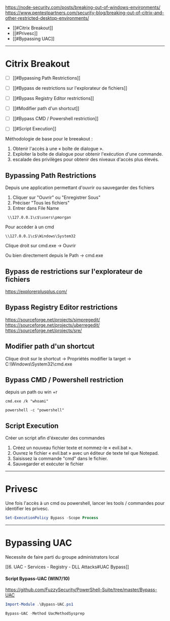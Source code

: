 
https://node-security.com/posts/breaking-out-of-windows-environments/
https://www.pentestpartners.com/security-blog/breaking-out-of-citrix-and-other-restricted-desktop-environments/


- [[#Citrix Breakout]]
- [[#Privesc]]
- [[#Bypassing UAC]]


---

# Citrix Breakout

- [ ] [[#Bypassing Path Restrictions]]
- [ ] [[#Bypass de restrictions sur l'explorateur de fichiers]]
- [ ] [[#Bypass Registry Editor restrictions]]
- [ ] [[#Modifier path d'un shortcut]]
- [ ] [[#Bypass CMD / Powershell restriction]]
- [ ] [[#Script Execution]]



Méthodologie de base pour le breeakout :

1. Obtenir l'accès à une « boîte de dialogue ».
2. Exploiter la boîte de dialogue pour obtenir l'exécution d'une commande.
3. escalade des privilèges pour obtenir des niveaux d'accès plus élevés.

## Bypassing Path Restrictions


Depuis une application permettant d'ouvrir ou sauvegarder des fichiers 

1. Cliquer sur "Ouvrir" ou "Enregistrer Sous"
2. Préciser "Tous les fichiers"
3. Entrer  dans File Name 

```
 \\127.0.0.1\c$\users\pmorgan
```

Pour accéder à un cmd

```
\\127.0.0.1\c$\Windows\System32
```

Clique droit sur cmd.exe -> Ouvrir

Ou bien directement depuis le Path -> cmd.exe


## Bypass de restrictions sur l'explorateur de fichiers

https://explorerplusplus.com/


## Bypass Registry Editor restrictions

https://sourceforge.net/projects/simpregedit/
https://sourceforge.net/projects/uberregedit/
https://sourceforge.net/projects/sre/


## Modifier path d'un shortcut

Clique droit sur le shortcut -> Propriétés
modifier la target -> C:\Windows\System32\cmd.exe


## Bypass CMD / Powershell restriction

depuis un path ou win +r 

```
cmd.exe /k "whoami"
```

```
powershell -c "powershell"
```

## Script Execution

Créer un script afin d'éxecuter des commandes

1. Créez un nouveau fichier texte et nommez-le « evil.bat ».
2. Ouvrez le fichier « evil.bat » avec un éditeur de texte tel que Notepad.
3. Saisissez la commande "cmd" dans le fichier.
4. Sauvegarder et exécuter le fichier


---
# Privesc


Une fois l'accès à un cmd ou powershell, lancer les tools / commandes pour identifier les privesc.

```powershell
Set-ExecutionPolicy Bypass -Scope Process
```


---
# Bypassing UAC

Necessite de faire parti du groupe administrators local

[[6. UAC - Services - Registry - DLL Attacks#UAC Bypass]]

#### Script Bypass-UAC (WIN7/10)

https://github.com/FuzzySecurity/PowerShell-Suite/tree/master/Bypass-UAC

```powershell
Import-Module .\Bypass-UAC.ps1
```

```powershell
Bypass-UAC -Method UacMethodSysprep
```